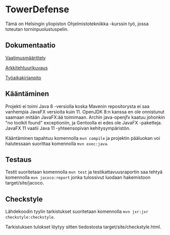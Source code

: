 # TowerDefense

Tämä on Helsingin yliopiston Ohjelmistotekniikka -kurssin työ,
jossa toteutan torninpuolustuspelin.

## Dokumentaatio

[Vaatimusmäärittely](documentation/requirements.md)

[Arkkitehtuurikuvaus](documentation/architecture.md)

[Työaikakirjanpito](documentation/work_journal.md)

## Kääntäminen

Projekti ei toimi Java 8 -versiolla koska Mavenin repositorysta ei saa vanhempia
JavaFX versioita kuin 11.
OpenJDK 8:n kanssa en ole onnistunut saamaan mitään JavaFX:ää toimimaan.
Archin java-openjfx kaatuu johonkin "no toolkit found" exceptioniin,
ja Gentoolla ei edes ole JavaFX -paketteja.
JavaFX 11 vaatii Java 11 -yhteensopivan kehitysympäristön.

Kääntäminen tapahtuu komennolla `mvn compile` ja projektin pääluokan voi
halutessaan suorittaa komennolla `mvn exec:java`.

## Testaus

Testit suoritetaan komennolla `mvn test` ja testikattavuusraportin saa tehtyä
komennolla `mvn jacoco:report` jonka tulossivut luodaan hakemistoon
target/site/jacoco.

## Checkstyle

Lähdekoodin tyylin tarkistukset suoritetaan komennolla
`mvn jxr:jxr checkstyle:checkstyle`.

Tarkistuksen tulokset löytyy sitten tiedostosta target/site/checkstyle.html.
